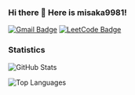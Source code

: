 ### Hi there 👋 Here is misaka9981!

[![Gmail Badge](https://img.shields.io/badge/-cxycty@gmail.com-c14438?style=flat-square&logo=Gmail&logoColor=white&link=mailto:cxycty@gmail.com)](mailto:qyc027@gmail.com) [![LeetCode Badge](https://img.shields.io/badge/-misaka9ce4-f89f1b?style=flat-square&logo=leetcode&logoColor=white&link=https://leetcode-cn.com/u/misaka9ce4/)](https://leetcode-cn.com/u/misaka9ce4/) 

### Statistics

![GitHub Stats](https://github-readme-stats.vercel.app/api?username=misaka9981&show_icons=true&count_private=true&disable_animations=true)

![Top Languages](https://github-readme-stats.vercel.app/api/top-langs/?username=misaka9981&layout=compact&langs_count=8)


